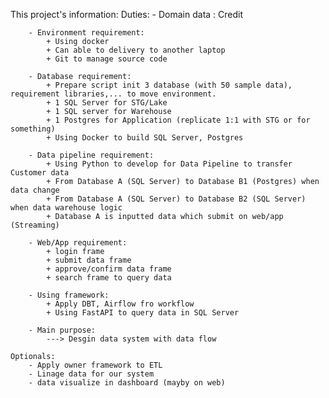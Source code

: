 
This project's information:
    Duties:
        - Domain data : Credit

        - Environment requirement:
            + Using docker
            + Can able to delivery to another laptop
            + Git to manage source code

        - Database requirement:
            + Prepare script init 3 database (with 50 sample data), requirement libraries,... to move environment.
            + 1 SQL Server for STG/Lake
            + 1 SQL server for Warehouse
            + 1 Postgres for Application (replicate 1:1 with STG or for something)
            + Using Docker to build SQL Server, Postgres 
        
        - Data pipeline requirement:
            + Using Python to develop for Data Pipeline to transfer Customer data
            + From Database A (SQL Server) to Database B1 (Postgres) when data change
            + From Database A (SQL Server) to Database B2 (SQL Server) when data warehouse logic
            + Database A is inputted data which submit on web/app (Streaming)
        
        - Web/App requirement:
            + login frame
            + submit data frame
            + approve/confirm data frame
            + search frame to query data

        - Using framework:
            + Apply DBT, Airflow fro workflow
            + Using FastAPI to query data in SQL Server 
        
        - Main purpose:
            ---> Desgin data system with data flow
    
    Optionals:
        - Apply owner framework to ETL
        - Linage data for our system
        - data visualize in dashboard (mayby on web)




